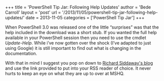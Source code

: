 +++
title = 'PowerShell Tip Jar: Following Help Updates'
author = 'Bede Carroll'
layout = 'post'
url = '/2013/11/05/powershell-tip-jar-following-help-updates/'
date = 2013-11-05
categories = ['PowerShell Tip Jar']
+++

When PowerShell 3.0 was released one of the little &#8220;surprises&#8221; was
that the help included in the download was a short stub. If you wanted the
full help available in your PowerShell session then you need to use the cmdlet
*Update-Help*. While i&#8217;ve now gotten over the shock (I&#8217;ve adapted to
just using Google) it is still important to find out what is changing in the
documentation.

With that in mind I suggest you pop on down to
[Richard Siddaway's blog](http://richardspowershellblog.wordpress.com/2013/07/04/powershell-help-rss-feed/)
and use the link provided to put into your RSS reader of choice.
It never hurts to keep an eye on what they are up to over at MSHQ.
